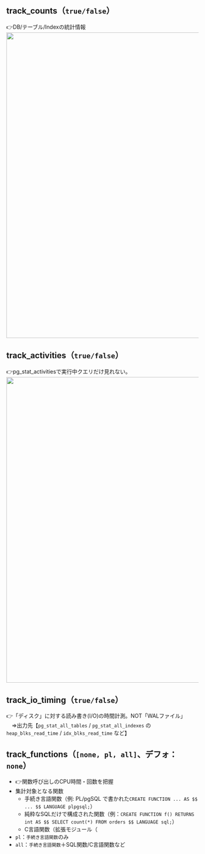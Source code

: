 ## track_counts（`true/false`）
👉DB/テーブル/Indexの統計情報
<img width="800px" src="https://github.com/user-attachments/assets/4e24812b-73f4-4259-a25b-56cf01b449d1" />

## track_activities（`true/false`）
👉pg_stat_activitiesで実行中クエリだけ見れない。
<img width="800px" src="https://github.com/user-attachments/assets/b361d9b7-b935-4c84-a5c9-93c2c922feb9" />

## track_io_timing（`true/false`）
👉「ディスク」に対する読み書き(I/O)の時間計測。NOT「WALファイル」<br>
　⇒出力先【`pg_stat_all_tables` / `pg_stat_all_indexes` の `heap_blks_read_time` / `idx_blks_read_time` など】

## track_functions（`[none, pl, all]`、デフォ：`none`）
- 👉関数呼び出しのCPU時間・回数を把握
- 集計対象となる関数
  - 手続き言語関数（例: PL/pgSQL で書かれた`CREATE FUNCTION ... AS $$ ... $$ LANGUAGE plpgsql;`）
  - 純粋なSQLだけで構成された関数（例：`CREATE FUNCTION f() RETURNS int AS $$ SELECT count(*) FROM orders $$ LANGUAGE sql;`）
  - C言語関数（拡張モジュール（
- `pl`：`手続き言語関数`のみ
- `all`：`手続き言語関数`＋SQL関数/C言語関数など



